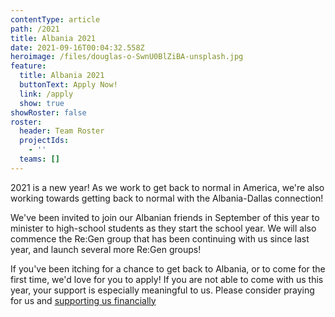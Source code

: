 ```yaml
---
contentType: article
path: /2021
title: Albania 2021
date: 2021-09-16T00:04:32.558Z
heroimage: /files/douglas-o-SwnU0BlZiBA-unsplash.jpg
feature:
  title: Albania 2021
  buttonText: Apply Now!
  link: /apply
  show: true
showRoster: false
roster:
  header: Team Roster
  projectIds:
    - ''
  teams: []
---
```


2021 is a new year!  As we work to get back to normal in America, we're also
working towards getting back to normal with the Albania-Dallas connection!

We've been invited to join our Albanian friends in September of this year to
minister to high-school students as they start the school year.  We will also
commence the Re:Gen group that has been continuing with us since last year, and
launch several more Re:Gen groups!

If you've been itching for a chance to get back to Albania, or to come for the
first time, we'd love for you to apply!  If you are not able to come with us this
year, your support is especially meaningful to us.  Please consider praying for
us and [supporting us financially](https://watermark.gomethod.app/!/#/20984/albania-september-2021/donate)
